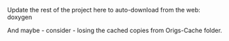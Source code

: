 ﻿Update the rest of the project here to auto-download from the web:
	doxygen

And maybe - consider - losing the cached copies from Origs-Cache folder.

